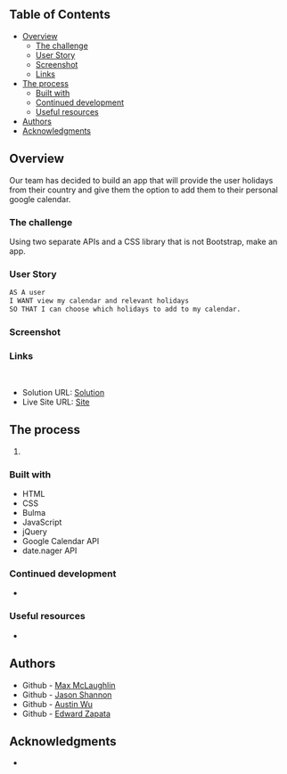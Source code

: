 ## Table of Contents

- [Overview](#overview)
  - [The challenge](#the-challenge)
  - [User Story](#user-story)
  - [Screenshot](#screenshot)
  - [Links](#links)
- [The process](#the-process)
  - [Built with](#built-with)
  - [Continued development](#continued-development)
  - [Useful resources](#useful-resources)
- [Authors](#authors)
- [Acknowledgments](#acknowledgments)
  ​

## Overview

Our team has decided to build an app that will provide the user holidays from their country and give them the option to add them to their personal google calendar.
​

### The challenge

Using two separate APIs and a CSS library that is not Bootstrap, make an app.

### User Story

```markdown
AS A user
I WANT view my calendar and relevant holidays
SO THAT I can choose which holidays to add to my calendar.
```

### Screenshot

### Links

​

- Solution URL: [Solution](https://github.com/jshannon33/Project-1-Interactive-Front-End-Application)
- Live Site URL: [Site](https://jshannon33.github.io/Project-1-Interactive-Front-End-Application/)
  ​

## The process

1.

### Built with

- HTML
- CSS
- Bulma
- JavaScript
- jQuery
- Google Calendar API
- date.nager API

### Continued development

-

### Useful resources

-

## Authors

- Github - [Max McLaughlin](https://github.com/lafflin)
- Github - [Jason Shannon](https://github.com/jshannon33)
- Github - [Austin Wu](https://github.com/austibb)
- Github - [Edward Zapata](https://github.com/edward0306)

## Acknowledgments

-
